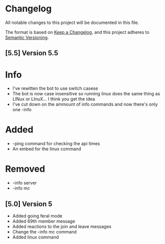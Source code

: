 # Changelog
All notable changes to this project will be documented in this file.

The format is based on [Keep a Changelog](https://keepachangelog.com/en/1.0.0/),
and this project adheres to [Semantic Versioning](https://semver.org/spec/v2.0.0.html).
## [5.5] Version 5.5
# Info
- I've rewitten the bot to use switch casese
- The bot is now case insensitive so running linux does the same thing as LINux or LInuX... I think you get the idea
- I've cut down on the ammount of info commands and now there's only one -info 
# Added
- -ping command for checking the api times 
- An embed for the linux command
# Removed
- -info server
- -info mc
## [5.0] Version 5  
- Added going feral mode  
- Added 69th member message  
- Added reactions to the join and leave messages  
- Change the -info mc command
- Added linux command 
